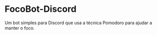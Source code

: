# FocoBot-Discord
Um bot simples para Discord que usa a técnica Pomodoro para ajudar a manter o foco.
